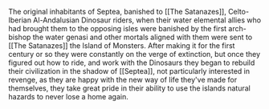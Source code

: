The original inhabitants of Septea, banished to [[The Satanazes]], Celto-Iberian Al-Andalusian Dinosaur riders, when their water elemental allies who had brought them to the opposing isles were banished by the first arch-bishop the water genasi and other mortals aligned with them were sent to [[The Satanazes]] the Island of Monsters. After making it for the first century or so they were constantly on the verge of extinction, but once they figured out how to ride, and work with the Dinosaurs they began to rebuild their civilization in the shadow of [[Septea]], not particularly interested in revenge, as they are happy with the new way of life they've made for themselves, they take great pride in their ability to use the islands natural hazards to never lose a home again.
